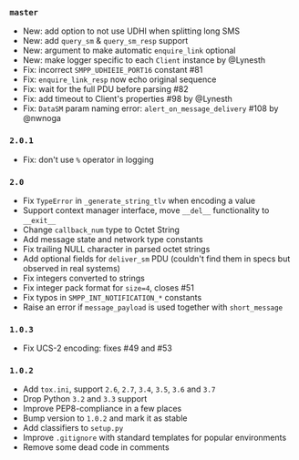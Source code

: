 ### `master`

* New: add option to not use UDHI when splitting long SMS
* New: add `query_sm` & `query_sm_resp` support
* New: argument to make automatic `enquire_link` optional
* New: make logger specific to each `Client` instance by @Lynesth
* Fix: incorrect `SMPP_UDHIEIE_PORT16` constant #81
* Fix: `enquire_link_resp` now echo original sequence
* Fix: wait for the full PDU before parsing #82
* Fix: add timeout to Client's properties #98 by @Lynesth
* Fix: `DataSM` param naming error: `alert_on_message_delivery` #108 by @nwnoga

### `2.0.1`

* Fix: don't use `%` operator in logging

### `2.0`

* Fix `TypeError` in `_generate_string_tlv` when encoding a value
* Support context manager interface, move `__del__` functionality to `__exit__`
* Change `callback_num` type to Octet String
* Add message state and network type constants
* Fix trailing NULL character in parsed octet strings
* Add optional fields for `deliver_sm` PDU (couldn't find them in specs but observed in real systems)
* Fix integers converted to strings
* Fix integer pack format for `size=4`, closes #51
* Fix typos in `SMPP_INT_NOTIFICATION_*` constants
* Raise an error if `message_payload` is used together with `short_message`

### `1.0.3`

* Fix UCS-2 encoding: fixes #49 and #53

### `1.0.2`

* Add `tox.ini`, support `2.6`, `2.7`, `3.4`, `3.5`, `3.6` and `3.7`
* Drop Python `3.2` and `3.3` support
* Improve PEP8-compliance in a few places
* Bump version to `1.0.2` and mark it as stable
* Add classifiers to `setup.py`
* Improve `.gitignore` with standard templates for popular environments
* Remove some dead code in comments
